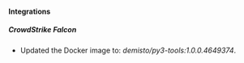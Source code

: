 
#### Integrations

##### CrowdStrike Falcon

- Updated the Docker image to: *demisto/py3-tools:1.0.0.4649374*.


